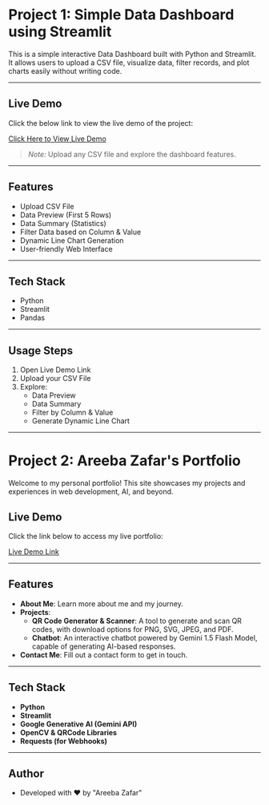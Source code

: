 # Project 1: Simple Data Dashboard using Streamlit

This is a simple interactive Data Dashboard built with Python and Streamlit.  
It allows users to upload a CSV file, visualize data, filter records, and plot charts easily without writing code.

---

## Live Demo

Click the below link to view the live demo of the project:

[Click Here to View Live Demo](https://assignment-4-kkemaymagbgpur9rmtd4vs.streamlit.app/)

> *Note:* Upload any CSV file and explore the dashboard features.

---

## Features

- Upload CSV File
- Data Preview (First 5 Rows)
- Data Summary (Statistics)
- Filter Data based on Column & Value
- Dynamic Line Chart Generation
- User-friendly Web Interface

---

## Tech Stack

- Python
- Streamlit
- Pandas

---

## Usage Steps

1. Open Live Demo Link
2. Upload your CSV File
3. Explore:
   - Data Preview
   - Data Summary
   - Filter by Column & Value
   - Generate Dynamic Line Chart

---



# Project 2: Areeba Zafar's Portfolio

Welcome to my personal portfolio! This site showcases my projects and experiences in web development, AI, and beyond.

## Live Demo

Click the link below to access my live portfolio:

[Live Demo Link](https://assignment-4-4ylfz3tkuppgqxebtteqex.streamlit.app/)

---

## Features

- **About Me**: Learn more about me and my journey.
- **Projects**:
    - **QR Code Generator & Scanner**: A tool to generate and scan QR codes, with download options for PNG, SVG, JPEG, and PDF.
    - **Chatbot**: An interactive chatbot powered by Gemini 1.5 Flash Model, capable of generating AI-based responses.
- **Contact Me**: Fill out a contact form to get in touch.

---

## Tech Stack

- **Python**
- **Streamlit**
- **Google Generative AI (Gemini API)**
- **OpenCV & QRCode Libraries**
- **Requests (for Webhooks)**

---

## Author
- Developed with ❤ by "Areeba Zafar"

